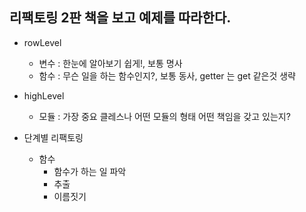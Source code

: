 ## 리팩토링 2판 책을 보고 예제를 따라한다.

- rowLevel
  - 변수 : 한눈에 알아보기 쉽게!, 보통 명사
  - 함수 : 무슨 일을 하는 함수인지?, 보통 동사, getter 는 get 같은것 생략
- highLevel

  - 모듈 : 가장 중요 클레스나 어떤 모듈의 형태 어떤 책임을 갖고 있는지?

- 단계별 리팩토링
  - 함수
    - 함수가 하는 일 파악
    - 추출
    - 이름짓기
